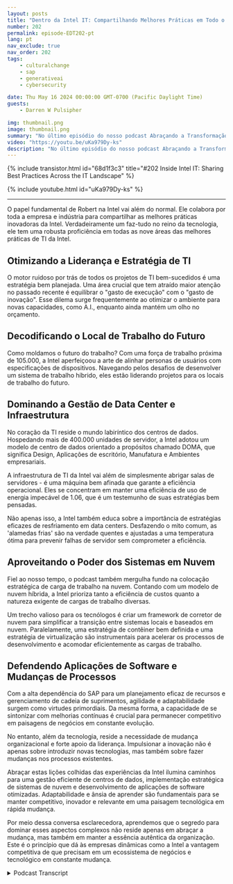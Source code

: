 ```yaml
---
layout: posts
title: "Dentro da Intel IT: Compartilhando Melhores Práticas em Todo o Panorama de TI"
number: 202
permalink: episode-EDT202-pt
lang: pt
nav_exclude: true
nav_order: 202
tags:
    - culturalchange
    - sap
    - generativeai
    - cybersecurity

date: Thu May 16 2024 00:00:00 GMT-0700 (Pacific Daylight Time)
guests:
    - Darren W Pulsipher

img: thumbnail.png
image: thumbnail.png
summary: "No último episódio do nosso podcast Abraçando a Transformação Digital, nosso anfitrião Darren Pulsipher mergulhou no mundo da gestão de centros de dados, computação em nuvem e desenvolvimento de aplicações de software com Robert Vaughn, um estimado especialista em tecnologia da Intel IT."
video: "https://youtu.be/uKa979Dy-ks"
description: "No último episódio do nosso podcast Abraçando a Transformação Digital, nosso anfitrião Darren Pulsipher mergulhou no mundo da gestão de centros de dados, computação em nuvem e desenvolvimento de aplicações de software com Robert Vaughn, um estimado especialista em tecnologia da Intel IT."
---
```


<div>
{% include transistor.html id="68d1f3c3" title="#202 Inside Intel IT: Sharing Best Practices Across the IT Landscape" %}

{% include youtube.html id="uKa979Dy-ks" %}
</div>

---

O papel fundamental de Robert na Intel vai além do normal. Ele colabora por toda a empresa e indústria para compartilhar as melhores práticas inovadoras da Intel. Verdadeiramente um faz-tudo no reino da tecnologia, ele tem uma robusta proficiência em todas as nove áreas das melhores práticas de TI da Intel.

## Otimizando a Liderança e Estratégia de TI

O motor ruidoso por trás de todos os projetos de TI bem-sucedidos é uma estratégia bem planejada. Uma área crucial que tem atraído maior atenção no passado recente é equilibrar o "gasto de execução" com o "gasto de inovação". Esse dilema surge frequentemente ao otimizar o ambiente para novas capacidades, como A.I., enquanto ainda mantém um olho no orçamento.

## Decodificando o Local de Trabalho do Futuro

Como moldamos o futuro do trabalho? Com uma força de trabalho próxima de 105.000, a Intel aperfeiçoou a arte de alinhar personas de usuários com especificações de dispositivos. Navegando pelos desafios de desenvolver um sistema de trabalho híbrido, eles estão liderando projetos para os locais de trabalho do futuro.

## Dominando a Gestão de Data Center e Infraestrutura

No coração da TI reside o mundo labiríntico dos centros de dados. Hospedando mais de 400.000 unidades de servidor, a Intel adotou um modelo de centro de dados orientado a propósitos chamado DOMA, que significa Design, Aplicações de escritório, Manufatura e Ambientes empresariais.

A infraestrutura de TI da Intel vai além de simplesmente abrigar salas de servidores - é uma máquina bem afinada que garante a eficiência operacional. Eles se concentram em manter uma eficiência de uso de energia impecável de 1.06, que é um testemunho de suas estratégias bem pensadas.

Não apenas isso, a Intel também educa sobre a importância de estratégias eficazes de resfriamento em data centers. Desfazendo o mito comum, as 'alamedas frias' são na verdade quentes e ajustadas a uma temperatura ótima para prevenir falhas de servidor sem comprometer a eficiência.

## Aproveitando o Poder dos Sistemas em Nuvem

Fiel ao nosso tempo, o podcast também mergulha fundo na colocação estratégica de carga de trabalho na nuvem. Contando com um modelo de nuvem híbrida, a Intel prioriza tanto a eficiência de custos quanto a natureza exigente de cargas de trabalho diversas.

Um trecho valioso para os tecnólogos é criar um framework de corretor de nuvem para simplificar a transição entre sistemas locais e baseados em nuvem. Paralelamente, uma estratégia de contêiner bem definida e uma estratégia de virtualização são instrumentais para acelerar os processos de desenvolvimento e acomodar eficientemente as cargas de trabalho.

## Defendendo Aplicações de Software e Mudanças de Processos

Com a alta dependência do SAP para um planejamento eficaz de recursos e gerenciamento de cadeia de suprimentos, agilidade e adaptabilidade surgem como virtudes primordiais. Da mesma forma, a capacidade de se sintonizar com melhorias contínuas é crucial para permanecer competitivo em paisagens de negócios em constante evolução.

No entanto, além da tecnologia, reside a necessidade de mudança organizacional e forte apoio da liderança. Impulsionar a inovação não é apenas sobre introduzir novas tecnologias, mas também sobre fazer mudanças nos processos existentes.

Abraçar estas lições colhidas das experiências da Intel ilumina caminhos para uma gestão eficiente de centros de dados, implementação estratégica de sistemas de nuvem e desenvolvimento de aplicações de software otimizadas. Adaptabilidade e ânsia de aprender são fundamentais para se manter competitivo, inovador e relevante em uma paisagem tecnológica em rápida mudança.

Por meio dessa conversa esclarecedora, aprendemos que o segredo para dominar esses aspectos complexos não reside apenas em abraçar a mudança, mas também em manter a essência autêntica da organização. Este é o princípio que dá às empresas dinâmicas como a Intel a vantagem competitiva de que precisam em um ecossistema de negócios e tecnológico em constante mudança.



<details>
<summary> Podcast Transcript </summary>

<p></p>

</details>
